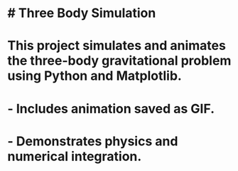 # \# Three Body Simulation

# 

# This project simulates and animates the three-body gravitational problem using Python and Matplotlib.

# 

# \- Includes animation saved as GIF.

# \- Demonstrates physics and numerical integration.



